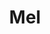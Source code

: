 ---
title: Mel
date: 
draft: false

# descripcion
description : Flor calada

materials: Plata 925

color: Plateado

dimensions: 1 cm

code: 01-03-0269

type: "Aros"

categories: []

price: $2.710,00

price_eftvo: $2.300,00

# Images
# first image will be shown in the product page
images:
  # - image: "images/path_to_image"
  # La ubicacion de las imagenes es imagenes/Aros/Aros.Microcubic/01-03-0269-mel
  - image: "./images/aros/microcubic/01-03-0269-flor-calada_a.jpeg"
  - image: "./images/aros/microcubic/01-03-0269-flor-calada_b.jpeg"
---
